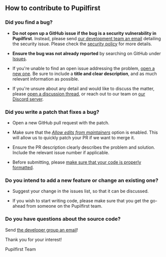 ## How to contribute to Pupilfirst

### Did you find a bug?

- **Do not open up a GitHub issue if the bug is a security vulnerability in Pupilfirst**. Instead, please send [our
  development team an email](mailto:security@pupilfirst.org) detailing the security issue. Please check the [security
  policy](SECURITY.md) for more details.

- **Ensure the bug was not already reported** by searching on GitHub under
  [Issues](https://github.com/pupilfirst/pupilfirst/issues).

- If you're unable to find an open issue addressing the problem,
  [open a new one](https://github.com/pupilfirst/pupilfirst/issues/new). Be sure to include a **title and clear
  description**, and as much relevant information as possible.

- If you're unsure about any detail and would like to discuss the matter, please [open a discussion thread](https://github.com/pupilfirst/pupilfirst/discussions), or reach out to our team on [our Discord server](https://discord.gg/Sh67Tca).

### Did you write a patch that fixes a bug?

- Open a new GitHub pull request with the patch.

- Make sure that the [_Allow edits from maintainers_](https://docs.github.com/en/github/collaborating-with-issues-and-pull-requests/allowing-changes-to-a-pull-request-branch-created-from-a-fork)
  option is enabled. This will allow us to quickly patch your PR if we
  want to merge it.

- Ensure the PR description clearly describes the problem and solution. Include the relevant issue number if applicable.

- Before submitting, please [make sure that your code is properly formatted](https://docs.pupilfirst.com/developers/development_setup#code-formatting).

### Do you intend to add a new feature or change an existing one?

- Suggest your change in the issues list, so that it can be discussed.

- If you wish to start writing code, please make sure that you get the go-ahead from someone on the Pupilfirst team.

### Do you have questions about the source code?

Send [the developer group an email](mailto:dev@pupilfirst.org)!

Thank you for your interest!

Pupilfirst Team
